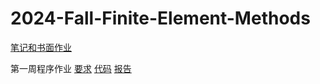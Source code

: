 # 2024-Fall-Finite-Element-Methods

<p><a href="Finite Element Methods.pdf">笔记和书面作业</a></p>
<p> 第一周程序作业 
  <a href="ProgrammingAssignments/HW1/HW1.pdf">要求</a>
  <a href="ProgrammingAssignments/HW1/HW1.m">代码</a>
  <a href="ProgrammingAssignments/HW1/HW1_report.pdf">报告</a>
</p>
